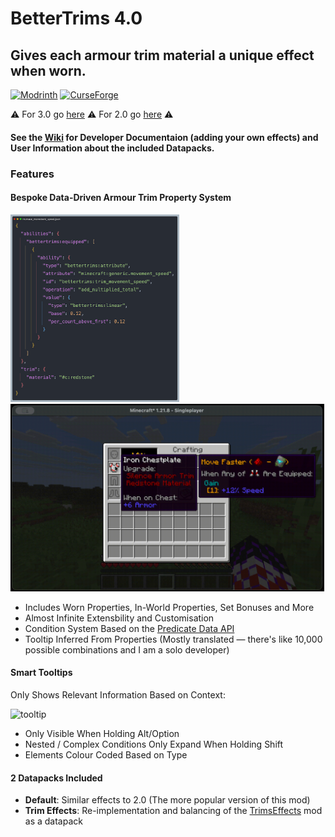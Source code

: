 BetterTrims 4.0
================
## Gives each armour trim material a unique effect when worn.

[![Modrinth](https://img.shields.io/modrinth/dt/bettertrims?color=00AF5C&label=downloads&logo=modrinth)](https://modrinth.com/mod/bettertrims)
[![CurseForge](https://cf.way2muchnoise.eu/full_821752_downloads.svg)](https://curseforge.com/minecraft/mc-mods/better-trims)

:warning: For 3.0 go [here](https://github.com/Bawnorton/BetterTrims/blob/stonecutter/README.md) :warning: For 2.0 go [here](https://github.com/Bawnorton/BetterTrims/blob/main/README.md) :warning:

#### See the [Wiki](https://moddedmc.wiki/en/project/bettertrims/latest/docs) for Developer Documentaion (adding your own effects) and User Information about the included Datapacks.

### Features
#### Bespoke Data-Driven Armour Trim Property System

<p float="left">
    <img src="docs/.assets/bettertrims/example_data_file.png" alt="data_file" height="300"/>
    <img src="docs/.assets/bettertrims/redstone.gif" alt="in_game" height="300"/>
</p>

  - Includes Worn Properties, In-World Properties, Set Bonuses and More
  - Almost Infinite Extensbility and Customisation
  - Condition System Based on the [Predicate Data API](https://minecraft.wiki/w/Predicate)
  - Tooltip Inferred From Properties (Mostly translated — there's like 10,000 possible combinations and I am a solo developer)

#### Smart Tooltips
Only Shows Relevant Information Based on Context:

<img src="docs/.assets/bettertrims/gold.gif" alt="tooltip" height="350"/>

  - Only Visible When Holding Alt/Option 
  - Nested / Complex Conditions Only Expand When Holding Shift
  - Elements Colour Coded Based on Type

#### 2 Datapacks Included
  - **Default**: Similar effects to 2.0 (The more popular version of this mod)
  - **Trim Effects**: Re-implementation and balancing of the [TrimsEffects](https://modrinth.com/mod/trimseffects) mod as a datapack
